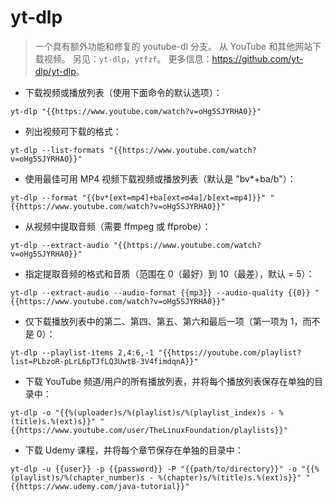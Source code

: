 # yt-dlp

> 一个具有额外功能和修复的 youtube-dl 分支。
> 从 YouTube 和其他网站下载视频。
> 另见：`yt-dlp`，`ytfzf`。
> 更多信息：<https://github.com/yt-dlp/yt-dlp>。

- 下载视频或播放列表（使用下面命令的默认选项）：

`yt-dlp "{{https://www.youtube.com/watch?v=oHg5SJYRHA0}}"`

- 列出视频可下载的格式：

`yt-dlp --list-formats "{{https://www.youtube.com/watch?v=oHg5SJYRHA0}}"`

- 使用最佳可用 MP4 视频下载视频或播放列表（默认是 "bv\*+ba/b"）：

`yt-dlp --format "{{bv*[ext=mp4]+ba[ext=m4a]/b[ext=mp4]}}" "{{https://www.youtube.com/watch?v=oHg5SJYRHA0}}"`

- 从视频中提取音频（需要 ffmpeg 或 ffprobe）：

`yt-dlp --extract-audio "{{https://www.youtube.com/watch?v=oHg5SJYRHA0}}"`

- 指定提取音频的格式和音质（范围在 0（最好）到 10（最差），默认 = 5）：

`yt-dlp --extract-audio --audio-format {{mp3}} --audio-quality {{0}} "{{https://www.youtube.com/watch?v=oHg5SJYRHA0}}"`

- 仅下载播放列表中的第二、第四、第五、第六和最后一项（第一项为 1，而不是 0）：

`yt-dlp --playlist-items 2,4:6,-1 "{{https://youtube.com/playlist?list=PLbzoR-pLrL6pTJfLQ3UwtB-3V4fimdqnA}}"`

- 下载 YouTube 频道/用户的所有播放列表，并将每个播放列表保存在单独的目录中：

`yt-dlp -o "{{%(uploader)s/%(playlist)s/%(playlist_index)s - %(title)s.%(ext)s}}" "{{https://www.youtube.com/user/TheLinuxFoundation/playlists}}"`

- 下载 Udemy 课程，并将每个章节保存在单独的目录中：

`yt-dlp -u {{user}} -p {{password}} -P "{{path/to/directory}}" -o "{{%(playlist)s/%(chapter_number)s - %(chapter)s/%(title)s.%(ext)s}}" "{{https://www.udemy.com/java-tutorial}}"`